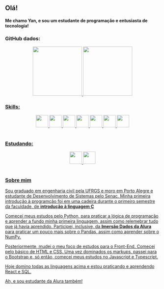 ## Olá!
#### Me chamo Yan, e sou um estudante de programação e entusiasta de tecnologia!


### GitHub dados:
<div align="center">
  <a href="https://github.com/yangerhardt">
  <img height="160em" src="https://github-readme-stats.vercel.app/api?username=yangerhardt&show_icons=true&theme=gruvbox&include_all_commits=true&count_private=true"/>
  <img height="160em" src="https://github-readme-stats.vercel.app/api/top-langs/?username=yangerhardt&layout=compact&langs_count=7&theme=gruvbox"/>
</div>


### Skills:
<div align="center">
  <img height="40em" margin="10em" src="https://cdn.jsdelivr.net/gh/devicons/devicon/icons/javascript/javascript-original.svg" />
  <img height="40em" src="https://cdn.jsdelivr.net/gh/devicons/devicon/icons/typescript/typescript-plain.svg" />
  <img height="40em" src="https://cdn.jsdelivr.net/gh/devicons/devicon/icons/bootstrap/bootstrap-original.svg" />
  <img height="40em" src="https://cdn.jsdelivr.net/gh/devicons/devicon/icons/html5/html5-original.svg" />
  <img height="40em" src="https://cdn.jsdelivr.net/gh/devicons/devicon/icons/css3/css3-original.svg" />
  <img height="40em" src="https://cdn.jsdelivr.net/gh/devicons/devicon/icons/python/python-original.svg" />
  <img height="40em" src="https://cdn.jsdelivr.net/gh/devicons/devicon/icons/figma/figma-original.svg" />

          
</div>
<br>   


### Estudando:
<div align="center">
  <img height="40em" src="https://cdn.jsdelivr.net/gh/devicons/devicon/icons/react/react-original.svg" />
  <img height="40em" src="https://cdn.jsdelivr.net/gh/devicons/devicon/icons/mysql/mysql-original.svg" />
  
</div>
<br>      

### Sobre mim

Sou graduado em engenharia civil pela UFRGS e moro em Porto Alegre e estudante de Desenvolvimento de Sistemas pelo Senac. Minha primeira introdução à programção foi em uma cadeira durante o primeiro semestre da faculdade, de <strong>introdução à linguagem C</strong>

Comecei meus estudos pelo Python, para praticar a lógica de programação e aprender a fundo minha primeira linguagem, assim como relemebrar tudo que já havia aprendido. Participei, inclusive, da <strong>Imersão Dados da Alura</strong> para praticar um pouco mais sobre o Pandas, assim como aprender sobre o NumPy.

Posteriormente, mudei o meu foco de estudos para o Front-End. Comecei pelo básico de HTML e CSS. Uma vez dominados os markups, passei para o Bootstrap e, só então, comecei meus estudos no Javascript e Typescript. 

Hoje domino todas as linguagens acima e estou praticando e aprendendo React e SQL.

Ah, e sou estudante da Alura também!
